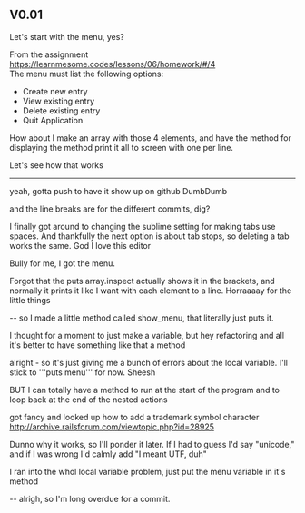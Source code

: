 V0.01
---
Let's start with the menu, yes?

From the assignment https://learnmesome.codes/lessons/06/homework/#/4  
The menu must list the following options:
+ Create new entry
+ View existing entry
+ Delete existing entry
+ Quit Application

How about I make an array with those 4 elements, and have the method for displaying the method print it all to screen with one per line.

Let's see how that works

---
yeah, gotta push to have it show up on github DumbDumb

and the line breaks are for the different commits, dig?

I finally got around to changing the sublime setting for making tabs use spaces. And thankfully the next option is about tab stops, so deleting a tab works the same. God I love this editor

Bully for me, I got the menu.

Forgot that the puts array.inspect actually shows it in the brackets, and normally it prints it like I want with each element to a line. Horraaaay for the little things

--
so I made a little method called show_menu, that literally just puts it.

I thought for a moment to just make a variable, but hey refactoring and all it's better to have something like that a method

alright - so it's just giving me a bunch of errors about the local variable. I'll stick to '''puts menu''' for now. Sheesh

BUT I can totally have a method to run at the start of the program and to loop back at the end of the nested actions

got fancy and looked up how to add a trademark symbol character http://archive.railsforum.com/viewtopic.php?id=28925

Dunno why it works, so I'll ponder it later. If I had to guess I'd say "unicode," and if I was wrong I'd calmly add "I meant UTF, duh"

I ran into the whol local variable problem, just put the menu variable in it's method 

--
alrigh, so I'm long overdue for a commit. 